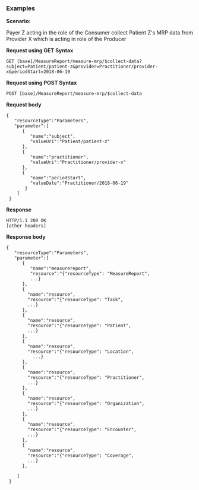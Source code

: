 
### Examples

**Scenario:**

Payer Z acting in the role of the Consumer collect Patient Z's MRP data from Provider X which is acting in role of the Producer

**Request using GET Syntax**

`GET [base]/MeasureReport/measure-mrp/$collect-data?subject=Patient/patient-z&provider=Practitioner/provider-x&periodStart=2018-06-19`

**Request using POST Syntax**

`POST [base]/MeasureReport/measure-mrp/$collect-data`

**Request body**

~~~
{
   "resourceType":"Parameters",
   "parameter":[
      {
         "name":"subject",
         "valueUri":"Patient/patient-z"
      },
      {
         "name":"practitioner",
         "valueUri":"Practitioner/provider-x"
      },
      {
         "name":"periodStart",
         "valueDate":"Practitioner/2018-06-19"
       }
    ]
 }
~~~

**Response**

~~~
HTTP/1.1 200 OK
[other headers]
~~~

**Response body**

~~~
{
   "resourceType":"Parameters",
   "parameter":[
      {
         "name":"measurereport",
         "resource":"{"resourceType": "MeasureReport",
         ...}
      },
      {
        "name":"resource",
        "resource":"{"resourceType": "Task",
        ...}
      },
      {
        "name":"resource",
        "resource":"{"resourceType": "Patient",
        ...}
      },
      {
        "name":"resource",
        "resource":"{"resourceType": "Location",
          ...}
      },
      {
        "name":"resource",
        "resource":"{"resourceType": "Practitioner",
        ...}
      },
      {
        "name":"resource",
        "resource":"{"resourceType": "Organization",
        ...}
      },
      {
        "name":"resource",
        "resource":"{"resourceType": "Encounter",
        ...}
      },
      {
        "name":"resource",
        "resource":"{"resourceType": "Coverage",
        ...}
      },

    ]
 }
~~~
